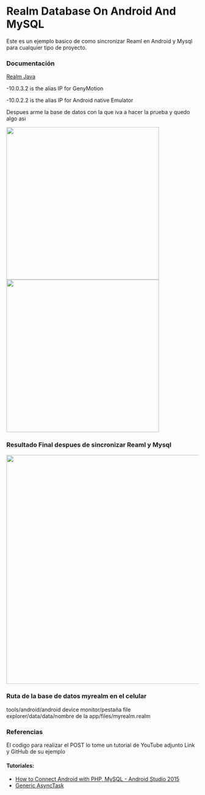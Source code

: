 # Realm Database On Android And MySQL
Este es un ejemplo basico de como sincronizar Reaml en Android y Mysql para cualquier tipo de proyecto.

### Documentación
[Realm Java](https://realm.io/docs/java/latest/) 

-10.0.3.2 is the alias IP for GenyMotion

-10.0.2.2 is the alias IP for Android native Emulator

Despues arme la base de datos con la que iva a hacer la prueba y quedo algo asi

<img src="https://cloud.githubusercontent.com/assets/879446/25810500/ea7ab278-33d5-11e7-8857-7b5a3f55d887.jpg" width="400"/>

<img src="https://cloud.githubusercontent.com/assets/879446/25810499/ea7804ce-33d5-11e7-9d46-99654fca6e96.jpg" width="400">


### Resultado Final despues de sincronizar Reaml y Mysql
<img src="https://cloud.githubusercontent.com/assets/879446/25810501/ea7b6d62-33d5-11e7-9b43-01242af8e9ed.jpg" width="600">

### Ruta de la base de datos myrealm en el celular
tools/android/android device monitor/pestaña file explorer/data/data/nombre de la app/files/myrealm.realm

### Referencias
El codigo para realizar el POST lo tome un tutorial de YouTube adjunto Link y GitHub de su ejemplo

#### Tutoriales:

- [How to Connect Android with PHP, MySQL - Android Studio 2015](https://www.youtube.com/watch?v=e4eFBQmWs8Q)
- [Generic AsyncTask](https://github.com/kosalgeek/generic_asynctask)
